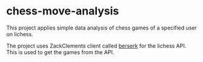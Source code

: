 # chess-move-analysis

This project applies simple data analysis of chess games of a specified user on lichess.

The project uses ZackClements client called [berserk](https://github.com/ZackClements/berserk) for the lichess API. This is used to get the games from the API.
